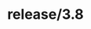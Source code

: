 ---
title: "release/3.8"
description: >
  release/3.8 CHANGELOG 汇总，最近发布版本: v3.8.2 , 时间: 2021-10-10
weight: -38
---